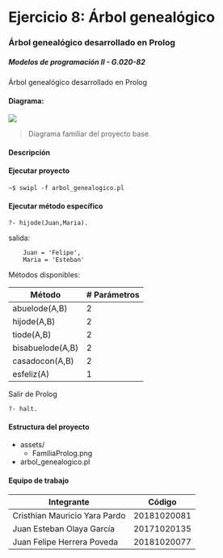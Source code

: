 # Ejercicio 8: Árbol genealógico
### Árbol genealógico desarrollado en Prolog
##### Modelos de programación II - G.020-82

Árbol genealógico desarrollado en Prolog


#### Diagrama:

![](https://github.com/FelipeH22/ejercicio_prolog/blob/master/assets/FamiliaProlog.png)

> Diagrama familiar del proyecto base.


#### Descripción



#### Ejecutar proyecto
```
~$ swipl -f arbol_genealogico.pl
```

#### Ejecutar método específico
```
?- hijode(Juan,Maria).
```

salida:
```
    Juan = 'Felipe',
    Maria = 'Esteban'
```

Métodos disponibles:

Método | # Parámetros
------------- | -------------
abuelode(A,B)  | 2
hijode(A,B)  | 2
tiode(A,B) | 2
bisabuelode(A,B)  | 2
casadocon(A,B)  | 2
esfeliz(A)  | 1

Salir de Prolog
```
?- halt.
```

#### Estructura del proyecto
+ assets/
    + FamiliaProlog.png
+ arbol_genealogico.pl


#### Equipo de trabajo

Integrante  | Código
------------- | -------------
Cristhian Mauricio Yara Pardo | 20181020081
Juan Esteban Olaya García | 20171020135
Juan Felipe Herrera Poveda | 20181020077
